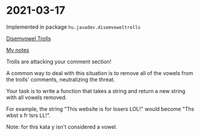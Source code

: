# 2021-03-17

Implemented in package `hu.javadev.disemvoweltrolls` 

[Disemvowel Trolls](https://www.codewars.com/kata/52fba66badcd10859f00097e/java)

[My notes](NOTES.md)

Trolls are attacking your comment section!

A common way to deal with this situation is to remove all of the vowels from the trolls' comments, neutralizing the threat.

Your task is to write a function that takes a string and return a new string with all vowels removed.

For example, the string "This website is for losers LOL!" would become "Ths wbst s fr lsrs LL!".

Note: for this kata y isn't considered a vowel.
